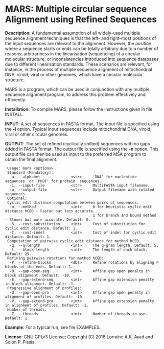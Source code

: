 MARS: Multiple circular sequence Alignment using Refined Sequences
===


<b>Description</b>: A fundamental assumption of all widely-used multiple sequence alignment techniques is that the left- and right-most positions of the input sequences are relevant to the alignment. However, the position where a sequence starts or ends can be totally arbitrary due to a number of reasons: arbitrariness in the linearisation (sequencing) of a circular molecular structure; or inconsistencies introduced into sequence databases due to different linearisation standards. These scenarios are relevant, for instance, in the process of multiple sequence alignment of mitochondrial DNA, viroid, viral or other genomes, which have a circular molecular structure. 

MARS is a program, which can be used in conjunction with any multiple sequence alignment program, to address this problem effectively and efficiently.

<b>Installation</b>: To compile MARS, please follow the instructions given in file INSTALL.

<b>INPUT</b>: A set of sequences in FASTA format. The input file is specified using the <b>-i</b> option. Typical input sequences include mitochondrial DNA, viroid, viral or other circular genomes. 

<b>OUTPUT</b>: The set of refined (cyclically shifted) sequences with no gaps added in FASTA format. The output file is specified using the <b>-o</b> option. This output file can then be used as input to the preferred MSA program to obtain the final alignment.

```
 Usage: mars <options>
 Standard (Mandatory):
  -a, --alphabet              <str>     'DNA' for nucleotide  sequences  or 'PROT' for protein  sequences.
  -i, --input-file            <str>     MultiFASTA input filename.
  -o, --output-file           <str>     Output filename with rotated sequences.
 Optional:
 Cyclic edit distance computation between pairs of sequences:
  -m, --method                <int>     0 for heuristic cyclic edit distance hCED - Faster but less accurate. 
                                        1 for branch and bound method - Slower but more accurate. Default: 0.
  -S, --cost-substitution     <int>     Cost of substitution for cyclic edit distance. Default: 1.
  -I, --cost-indel            <int>     Cost of indel for cyclic edit distance. Default: 1.
 Computation of pairwise cyclic edit distance for method hCED. 
  -q, --q-length              <int>     The q-gram length. Default: 5.
  -l, --block-length          <int>     The length of each block. Default: 25.
 Refining pairwise rotations for method hCED:
  -P, --refine-blocks         <dbl>     Refine rotations by aligning P blocks of the ends. Default: 1.
  -O, --gap-open-seq          <int>     Affine gap open penalty in block alignment. Default: -10.
  -E, --gap-extend-seq        <int>     Affine gap extension penalty in block alignment. Default: -1.
 Progressive alignment of profiles:
  -U, --gap-open-pro          <int>     Affine gap open penalty in alignment of profiles. Default: -10.
  -V, --gap-extend-pro        <int>     Affine gap extension penalty in alignment of profiles. Default: -1.
 Number of threads:
  -T, --threads               <int>     Number of threads to use. Default: 1.
```

<b>Example</b>: For a typical run, see file EXAMPLES.

<b>License</b>: GNU GPLv3 License; Copyright (C) 2016 Lorraine A.K. Ayad and Solon P. Pissis.

